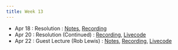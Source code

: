 ```yaml
---
title: Week 13
---
```


- Apr 18 : Resolution : [Notes](https://hackmd.io/@lfs/HkBHZHuNc), [Recording](https://brown.hosted.panopto.com/Panopto/Pages/Viewer.aspx?id=2cfcbebc-d15c-470b-b8b7-ae2900f64737)
- Apr 20 : Resolution (Continued) : [Recording](#), [Livecode](#)
- Apr 22 : Guest Lecture (Rob Lewis) : [Notes](#), [Recording](#), [Livecode](#)
